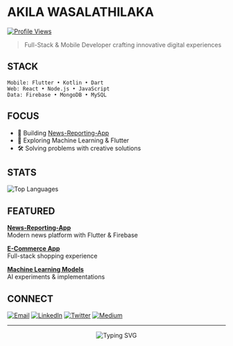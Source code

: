 # AKILA WASALATHILAKA

[![Profile Views](https://komarev.com/ghpvc/?username=akila-wasalathilaka&label=Profile%20Views&color=000000&style=flat)](https://github.com/akila-wasalathilaka)

> Full-Stack & Mobile Developer crafting innovative digital experiences

## STACK

```
Mobile: Flutter • Kotlin • Dart
Web: React • Node.js • JavaScript
Data: Firebase • MongoDB • MySQL
```

## FOCUS

- 🚀 Building [News-Reporting-App](https://github.com/Akila-Wasalathilaka/News-reporting-app.git)
- 🧠 Exploring Machine Learning & Flutter
- 🛠️ Solving problems with creative solutions

## STATS

![Top Languages](https://github-readme-stats.vercel.app/api/top-langs/?username=akila-wasalathilaka&layout=compact&theme=graywhite)

## FEATURED

**[News-Reporting-App](https://github.com/Akila-Wasalathilaka/News-reporting-app.git)**  
Modern news platform with Flutter & Firebase

**[E-Commerce App](https://github.com/Akila-Wasalathilaka/E-Commerce-App)**  
Full-stack shopping experience

**[Machine Learning Models](https://github.com/Akila-Wasalathilaka/ML-Projects)**  
AI experiments & implementations

## CONNECT

[![Email](https://img.shields.io/badge/Email-black?style=for-the-badge&logo=microsoft-outlook)](mailto:akilawasalathilaka@outlook.com)
[![LinkedIn](https://img.shields.io/badge/LinkedIn-black?style=for-the-badge&logo=linkedin)](https://linkedin.com/in/akila-wasalathilaka)
[![Twitter](https://img.shields.io/badge/Twitter-black?style=for-the-badge&logo=twitter)](https://twitter.com/akila_wasala)
[![Medium](https://img.shields.io/badge/Medium-black?style=for-the-badge&logo=medium)](https://medium.com/@akilawasalathilaka)

---

<p align="center">
    <img src="https://readme-typing-svg.demolab.com?font=Fira+Code&size=18&duration=3000&pause=1000&color=000000&center=true&vCenter=true&width=600&lines=Code.+Create.+Innovate.;Building+the+future%2C+one+line+at+a+time." alt="Typing SVG" />
</p>
